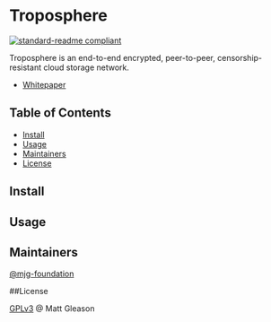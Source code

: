 <!--
SPDX-FileCopyrightText: @ 2023 Matt Gleason <mjgleason@foundationdevices.com>
SPDX-License-Identifier: GPL-3.0-or-later

SPDX-FileCopyrightText: Richard Littauer <richard@maintainer.io>
SPDX-License-Identifier: MIT
-->

# Troposphere

[![standard-readme compliant](https://img.shields.io/badge/readme%20style-standard-brightgreen.svg)](https://github.com/RichardLitt/standard-readme)

Troposphere is an end-to-end encrypted, peer-to-peer, censorship-resistant cloud storage network.

- [Whitepaper](Whitepaper.pdf)

## Table of Contents

- [Install](#install)
- [Usage](#usage)
- [Maintainers](#maintainers)
- [License](#license)

## Install

## Usage

## Maintainers

[@mjg-foundation](https://github.com/mjg-foundation)

##License

[GPLv3](LICENSE) @ Matt Gleason
